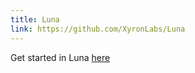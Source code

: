 ```yaml
---
title: Luna
link: https://github.com/XyronLabs/Luna
---
```


Get started in Luna [here](https://github.com/XyronLabs/Luna/wiki)